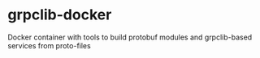 # grpclib-docker
Docker container with tools to build protobuf modules and  grpclib-based services from proto-files
